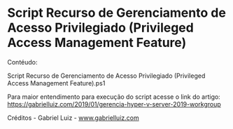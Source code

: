 # Script Recurso de Gerenciamento de Acesso Privilegiado (Privileged Access Management Feature)

Contéudo:

Script Recurso de Gerenciamento de Acesso Privilegiado (Privileged Access Management Feature).ps1

Para maior entendimento para execução do script acesse o link do artigo: https://gabrielluiz.com/2019/01/gerencia-hyper-v-server-2019-workgroup

Créditos - Gabriel Luiz - www.gabrielluiz.com
